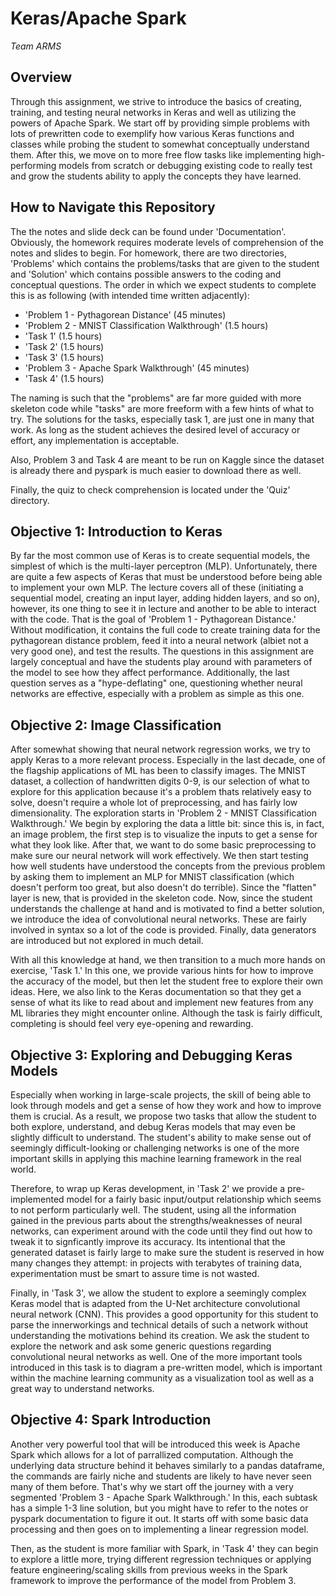 # Keras/Apache Spark 
_*Team ARMS*_

## Overview

Through this assignment, we strive to introduce the basics of creating, training, and testing neural networks in Keras and well as utilizing the powers of Apache Spark. We start off by providing simple problems with lots of prewritten code to exemplify how various Keras functions and classes while probing the student to somewhat conceptually understand them. After this, we move on to more free flow tasks like implementing high-performing models from scratch or debugging existing code to really test and grow the students ability to apply the concepts they have learned.

## How to Navigate this Repository

The the notes and slide deck can be found under 'Documentation'. Obviously, the homework requires moderate levels of comprehension of the notes and slides to begin. For homework, there are two directories, 'Problems' which contains the problems/tasks that are given to the student and 'Solution' which contains possible answers to the coding and conceptual questions. The order in which we expect students to complete this is as following (with intended time written adjacently):

* 'Problem 1 - Pythagorean Distance' (45 minutes)
* 'Problem 2 - MNIST Classification Walkthrough' (1.5 hours)
* 'Task 1' (1.5 hours)
* 'Task 2' (1.5 hours)
* 'Task 3' (1.5 hours)
* 'Problem 3 - Apache Spark Walkthrough' (45 minutes)
* 'Task 4' (1.5 hours)

The naming is such that the "problems" are far more guided with more skeleton code while "tasks" are more freeform with a few hints of what to try. The solutions for the tasks, especially task 1, are just one in many that work. As long as the student achieves the desired level of accuracy or effort, any implementation is acceptable. 

Also, Problem 3 and Task 4 are meant to be run on Kaggle since the dataset is already there and pyspark is much easier to download there as well.

Finally, the quiz to check comprehension is located under the 'Quiz' directory. 

## Objective 1: Introduction to Keras

By far the most common use of Keras is to create sequential models, the simplest of which is the multi-layer perceptron (MLP). Unfortunately, there are quite a few aspects of Keras that must be understood before being able to implement your own MLP. The lecture covers all of these (initiating a sequential model, creating an input layer, adding hidden layers, and so on), however, its one thing to see it in lecture and another to be able to interact with the code. That is the goal of 'Problem 1 - Pythagorean Distance.' Without modification, it contains the full code to create training data for the pythagorean distance problem, feed it into a neural network (albiet not a very good one), and test the results. The questions in this assignment are largely conceptual and have the students play around with parameters of the model to see how they affect performance. Additionally, the last question serves as a "hype-deflating" one, questioning whether neural networks are effective, especially with a problem as simple as this one.

## Objective 2: Image Classification

After somewhat showing that neural network regression works, we try to apply Keras to a more relevant process. Especially in the last decade, one of the flagship applications of ML has been to classify images. The MNIST dataset, a collection of handwritten digits 0-9, is our selection of what to explore for this application because it's a problem thats relatively easy to solve, doesn't require a whole lot of preprocessing, and has fairly low dimensionality. The exploration starts in 'Problem 2 - MNIST Classification Walkthrough.' We begin by exploring the data a little bit: since this is, in fact, an image problem, the first step is to visualize the inputs to get a sense for what they look like. After that, we want to do some basic preprocessing to make sure our neural network will work effectively. We then start testing how well students have understood the concepts from the previous problem by asking them to implement an MLP for MNIST classification (which doesn't perform too great, but also doesn't do terrible). Since the "flatten" layer is new, that is provided in the skeleton code. Now, since the student understands the challenge at hand and is motivated to find a better solution, we introduce the idea of convolutional neural networks. These are fairly involved in syntax so a lot of the code is provided. Finally, data generators are introduced but not explored in much detail.

With all this knowledge at hand, we then transition to a much more hands on exercise, 'Task 1.' In this one, we provide various hints for how to improve the accuracy of the model, but then let the student free to explore their own ideas. Here, we also link to the Keras documentation so that they get a sense of what its like to read about and implement new features from any ML libraries they might encounter online. Although the task is fairly difficult, completing is should feel very eye-opening and rewarding.


## Objective 3: Exploring and Debugging Keras Models

Especially when working in large-scale projects, the skill of being able to look through models and get a sense of how they work and how to improve them is crucial. As a result, we propose two tasks that allow the student to both explore, understand, and debug Keras models that may even be slightly difficult to understand. The student's ability to make sense out of seemingly difficult-looking or challenging networks is one of the more important skills in applying this machine learning framework in the real world.

Therefore, to wrap up Keras development, in 'Task 2' we provide a pre-implemented model for a fairly basic input/output relationship which seems to not perform particularly well. The student, using all the information gained in the previous parts about the strengths/weaknesses of neural networks, can experiment around with the code until they find out how to tweak it to signficantly improve its accuracy. Its intentional that the generated dataset is fairly large to make sure the student is reserved in how many changes they attempt: in projects with terabytes of training data, experimentation must be smart to assure time is not wasted. 

Finally, in 'Task 3', we allow the student to explore a seemingly complex Keras model that is adapted from the U-Net architecture convolutional neural network (CNN). This provides a good opportunity for this student to parse the innerworkings and technical details of such a network without understanding the motivations behind its creation. We ask the student to explore the network and ask some generic questions regarding convolutional neural networks as well. One of the more important tools introduced in this task is to diagram a pre-written model, which is important within the machine learning community as a visualization tool as well as a great way to understand networks.

## Objective 4: Spark Introduction

Another very powerful tool that will be introduced this week is Apache Spark which allows for a lot of parrallized computation. Although the underlying data structure behind it behaves similarly to a pandas dataframe, the commands are fairly niche and students are likely to have never seen many of them before. That's why we start off the journey with a very segmented 'Problem 3 - Apache Spark Walkthrough.' In this, each subtask has a simple 1-3 line solution, but you might have to refer to the notes or pyspark documentation to figure it out. It starts off with some basic data processing and then goes on to implementing a linear regression model. 

Then, as the student is more familiar with Spark, in 'Task 4' they can begin to explore a little more, trying different regression techniques or applying feature engineering/scaling skills from previous weeks in the Spark framework to improve the performance of the model from Problem 3.
